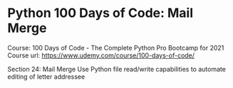 # Python 100 Days of Code: Mail Merge

Course: 100 Days of Code - The Complete Python Pro Bootcamp for 2021
Course url: https://www.udemy.com/course/100-days-of-code/

Section 24: Mail Merge
Use Python file read/write capabilities to automate editing of letter addressee
